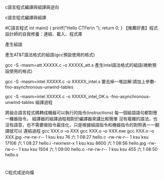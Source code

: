 c語言程式編譯與組譯與逆向

c語言程式編譯與組譯

#C語言程式
int main()
{
   printf("Hello CTFer\n ”);
   return 0;
}
【推薦好書】程式設計師的自我修養：連結、載入、程式庫

產生組語

產生AT&T語法格式的組語(gcc預設使用的格式)

gcc -S -masm=att XXXXX.c -o XXXXX_att.s
產生Intel語法格式的組語(微軟預設使用的格式)

gcc -S -masm=intel XXXXX.c -o XXXXX_intel.s
要去掉一堆註解:請加上參數-fno-asynchronous-unwind-tables

gcc -S -masm=intel XXXXX.c -o XXXXX_intel_OK.s -fno-asynchronous-unwind-tables
組譯過程

將組合語言程式碼轉成機器可以執行的指令(instructions)
每一個組語語句都對應一機器指令。
組譯器的組譯過程相對於編譯器來講比較簡單
沒有複雜的語法，也沒有語意，也不需要做指令最佳化，只是根據組語指令和機器指令的對照表一一翻譯就可以
連結過程
gcc  XXX.o –o XXX
gcc  XXX.o –o XXX.exe
gcc  XXX.o –o XXX.jpg
-rw-rw-r-- 1 ksu ksu    76  六   1 08:27 hello.c
-rw-rw-r-- 1 ksu ksu 17106  六   1 08:27 hello.i
-rwxrwxr-x 1 ksu ksu  8600  六   1 08:56 hello.jpg
-rw-rw-r-- 1 ksu ksu  1504  六   1 09:00 hello.o
-rw-rw-r-- 1 ksu ksu   455  六   1 08:50 hello.s
#
C程式成逆向檔
